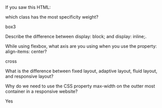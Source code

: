 If you saw this HTML: <div class="box box1 box2 box3"></div> which class has the most specificity weight?

box3

Describe the difference between display: block; and display: inline;.

While using flexbox, what axis are you using when you use the property: align-items: center?

cross

What is the difference between fixed layout, adaptive layout, fluid layout, and responsive layout?



Why do we need to use the CSS property max-width on the outter most container in a responsive website?

Yes